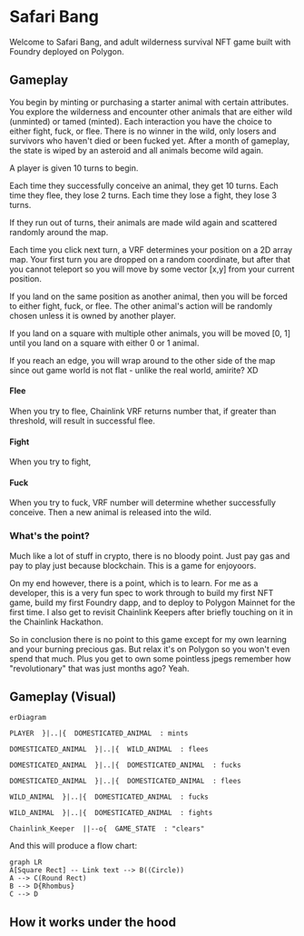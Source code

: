 # Safari Bang
Welcome to Safari Bang, and adult wilderness survival NFT game built with Foundry deployed on Polygon. 

## Gameplay

You begin by minting or purchasing a starter animal with certain attributes. You explore the wilderness and encounter other animals that are either wild (unminted) or tamed (minted). Each interaction you have the choice to either fight, fuck, or flee. There is no winner in the wild, only losers and survivors who haven't died or been fucked yet. After a month of gameplay, the state is wiped by an asteroid and all animals become wild again.

A player is given 10 turns to begin. 

Each time they successfully conceive an animal, they get 10 turns.
Each time they flee, they lose 2 turns.
Each time they lose a fight, they lose 3 turns.

If they run out of turns, their animals are made wild again and scattered randomly around the map.

Each time you click next turn, a VRF determines your position on a 2D array map. Your first turn you are dropped on a random coordinate, but after that you cannot teleport so you will move by some vector [x,y] from your current position.

If you land on the same position as another animal, then you will be forced to either fight, fuck, or flee. The other animal's action will be randomly chosen unless it is owned by another player.

If you land on a square with multiple other animals, you will be moved [0, 1] until you land on a square with either 0 or 1 animal.

If you reach an edge, you will wrap around to the other side of the map since out game world is not flat - unlike the real world, amirite? XD



#### Flee
When you try to flee, Chainlink VRF returns number that, if greater than threshold, will result in successful flee.

#### Fight
When you try to fight, 

#### Fuck
When you try to fuck, VRF number will determine whether successfully conceive. Then a new animal is released into the wild.




### What's the point?
Much like a lot of stuff in crypto, there is no bloody point. Just pay gas and pay to play just because blockchain. This is a game for enjoyoors. 

On my end however, there is a point, which is to learn. For me as a developer, this is a very fun spec to work through to build my first NFT game, build my first Foundry dapp, and to deploy to Polygon Mainnet for the first time. I also get to revisit Chainlink Keepers after briefly touching on it in the Chainlink Hackathon.

So in conclusion there is no point to this game except for my own learning and your burning precious gas. But relax it's on Polygon so you won't even spend that much. Plus you get to own some pointless jpegs remember how "revolutionary" that was just months ago? Yeah.

## Gameplay (Visual)

```mermaid
erDiagram

PLAYER  }|..|{  DOMESTICATED_ANIMAL  : mints

DOMESTICATED_ANIMAL  }|..|{  WILD_ANIMAL  : flees

DOMESTICATED_ANIMAL  }|..|{  DOMESTICATED_ANIMAL  : fucks

DOMESTICATED_ANIMAL  }|..|{  DOMESTICATED_ANIMAL  : flees

WILD_ANIMAL  }|..|{  DOMESTICATED_ANIMAL  : fucks

WILD_ANIMAL  }|..|{  DOMESTICATED_ANIMAL  : fights

Chainlink_Keeper  ||--o{  GAME_STATE  : "clears"
```

And this will produce a flow chart:

```mermaid
graph LR
A[Square Rect] -- Link text --> B((Circle))
A --> C(Round Rect)
B --> D{Rhombus}
C --> D
```

## How it works under the hood


